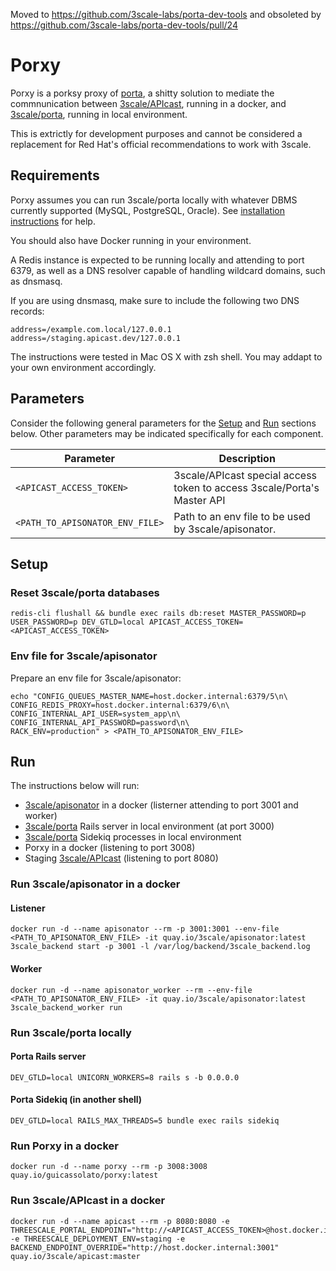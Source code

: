 Moved to https://github.com/3scale-labs/porta-dev-tools and obsoleted by https://github.com/3scale-labs/porta-dev-tools/pull/24

# Porxy
Porxy is a porksy proxy of [porta](https://github.com/3scale/porta), a shitty solution to mediate the commnunication between [3scale/APIcast](https://github.com/3scale/APIcast), running in a docker, and [3scale/porta](https://github.com/3scale/porta), running in local environment.

This is extrictly for development purposes and cannot be considered a replacement for Red Hat's official recommendations to work with 3scale.

## Requirements
Porxy assumes you can run 3scale/porta locally with whatever DBMS currently supported (MySQL, PostgreSQL, Oracle). See [installation instructions](https://github.com/3scale/porta/blob/master/INSTALL.md) for help.

You should also have Docker running in your environment.

A Redis instance is expected to be running locally and attending to port 6379, as well as a DNS resolver capable of handling wildcard domains, such as dnsmasq.

If you are using dnsmasq, make sure to include the following two DNS records:

```
address=/example.com.local/127.0.0.1
address=/staging.apicast.dev/127.0.0.1
```

The instructions were tested in Mac OS X with zsh shell. You may addapt to your own environment accordingly.

## Parameters

Consider the following general parameters for the [Setup](#setup) and [Run](#run) sections below. Other parameters may be indicated specifically for each component.

| Parameter | Description |
| ----------|-------------|
| `<APICAST_ACCESS_TOKEN>` | 3scale/APIcast special access token to access 3scale/Porta's Master API |
| `<PATH_TO_APISONATOR_ENV_FILE>` | Path to an env file to be used by 3scale/apisonator. |

## Setup

### Reset 3scale/porta databases
```
redis-cli flushall && bundle exec rails db:reset MASTER_PASSWORD=p USER_PASSWORD=p DEV_GTLD=local APICAST_ACCESS_TOKEN=<APICAST_ACCESS_TOKEN>
```

### Env file for 3scale/apisonator
Prepare an env file for 3scale/apisonator:

```
echo "CONFIG_QUEUES_MASTER_NAME=host.docker.internal:6379/5\n\
CONFIG_REDIS_PROXY=host.docker.internal:6379/6\n\
CONFIG_INTERNAL_API_USER=system_app\n\
CONFIG_INTERNAL_API_PASSWORD=password\n\
RACK_ENV=production" > <PATH_TO_APISONATOR_ENV_FILE>
```

## Run

The instructions below will run:
- [3scale/apisonator](https://github.com/3scale/apisonator) in a docker (listerner attending to port 3001 and worker)
- [3scale/porta](https://github.com/3scale/porta) Rails server in local environment (at port 3000)
- [3scale/porta](https://github.com/3scale/porta) Sidekiq processes in local environment
- Porxy in a docker (listening to port 3008)
- Staging [3scale/APIcast](https://github.com/3scale/APIcast) (listening to port 8080)

### Run 3scale/apisonator in a docker

#### Listener
```
docker run -d --name apisonator --rm -p 3001:3001 --env-file <PATH_TO_APISONATOR_ENV_FILE> -it quay.io/3scale/apisonator:latest 3scale_backend start -p 3001 -l /var/log/backend/3scale_backend.log
```

#### Worker
```
docker run -d --name apisonator_worker --rm --env-file <PATH_TO_APISONATOR_ENV_FILE> -it quay.io/3scale/apisonator:latest 3scale_backend_worker run
```

### Run 3scale/porta locally

#### Porta Rails server
```
DEV_GTLD=local UNICORN_WORKERS=8 rails s -b 0.0.0.0
```

#### Porta Sidekiq (in another shell)
```
DEV_GTLD=local RAILS_MAX_THREADS=5 bundle exec rails sidekiq
```

### Run Porxy in a docker

```
docker run -d --name porxy --rm -p 3008:3008 quay.io/guicassolato/porxy:latest
```

### Run 3scale/APIcast in a docker

```
docker run -d --name apicast --rm -p 8080:8080 -e THREESCALE_PORTAL_ENDPOINT="http://<APICAST_ACCESS_TOKEN>@host.docker.internal:3008/master/api/proxy/configs" -e THREESCALE_DEPLOYMENT_ENV=staging -e BACKEND_ENDPOINT_OVERRIDE="http://host.docker.internal:3001" quay.io/3scale/apicast:master
```
